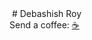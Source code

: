 <img src="https://komarev.com/ghpvc/?username=thedeba&style=box-square&color=blue" alt=""/>
# Debashish Roy
<br>
<div>Send a coffee: <a href="https://www.buymeacoffee.com/thedeba">☕️</a></div>
